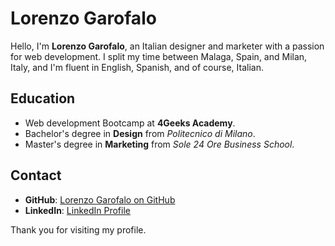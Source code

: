 # Lorenzo Garofalo 

Hello, I'm **Lorenzo Garofalo**, an Italian designer and marketer with a passion for web development. I split my time between Malaga, Spain, and Milan, Italy, and I'm fluent in English, Spanish, and of course, Italian.

## Education

- Web development Bootcamp at **4Geeks Academy**.
- Bachelor's degree in **Design** from *Politecnico di Milano*.
- Master's degree in **Marketing** from *Sole 24 Ore Business School*.


## Contact

- **GitHub**: [Lorenzo Garofalo on GitHub](https://github.com/thelore85)
- **LinkedIn**: [LinkedIn Profile](https://www.linkedin.com/in/lorenzo-garofalo-digital/)


Thank you for visiting my profile.
